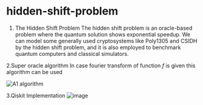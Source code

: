 # hidden-shift-problem
1. The Hidden Shift Problem
The hidden shift problem is an oracle-based problem where the quantum solution shows exponential speedup. We can model some generally used cryptosystems like Poly1305 and CSIDH by the hidden shift problem, and it is also employed to benchmark quantum computers and classical simulators.

2.Super oracle algorithm
In case fourier transform of function $f$ is given this algorithm can be used 

![A1 algorithm](https://user-images.githubusercontent.com/69569033/153343222-b2a6037d-675e-4922-9391-c251f5f3968b.png)


3.Qiskit Implementation
![image](https://user-images.githubusercontent.com/69569033/153343017-ab2c5348-b638-4b65-8a86-2731423e6157.png)
